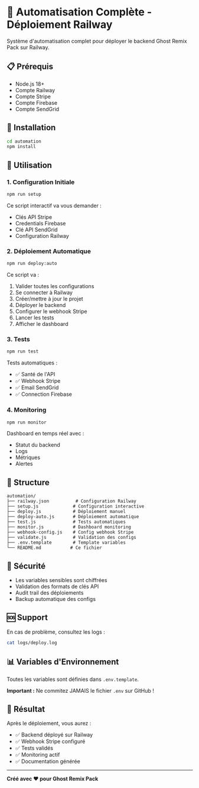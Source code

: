 # 🚀 Automatisation Complète - Déploiement Railway

Système d'automatisation complet pour déployer le backend Ghost Remix Pack sur Railway.

## 📋 Prérequis

- Node.js 18+
- Compte Railway
- Compte Stripe
- Compte Firebase
- Compte SendGrid

## 🚀 Installation

```bash
cd automation
npm install
```

## 🎯 Utilisation

### 1. Configuration Initiale

```bash
npm run setup
```

Ce script interactif va vous demander :
- Clés API Stripe
- Credentials Firebase
- Clé API SendGrid
- Configuration Railway

### 2. Déploiement Automatique

```bash
npm run deploy:auto
```

Ce script va :
1. Valider toutes les configurations
2. Se connecter à Railway
3. Créer/mettre à jour le projet
4. Déployer le backend
5. Configurer le webhook Stripe
6. Lancer les tests
7. Afficher le dashboard

### 3. Tests

```bash
npm run test
```

Tests automatiques :
- ✅ Santé de l'API
- ✅ Webhook Stripe
- ✅ Email SendGrid
- ✅ Connection Firebase

### 4. Monitoring

```bash
npm run monitor
```

Dashboard en temps réel avec :
- Statut du backend
- Logs
- Métriques
- Alertes

## 📁 Structure

```
automation/
├── railway.json          # Configuration Railway
├── setup.js             # Configuration interactive
├── deploy.js            # Déploiement manuel
├── deploy-auto.js       # Déploiement automatique
├── test.js              # Tests automatiques
├── monitor.js           # Dashboard monitoring
├── webhook-config.js    # Config webhook Stripe
├── validate.js          # Validation des configs
├── .env.template        # Template variables
└── README.md           # Ce fichier
```

## 🔐 Sécurité

- Les variables sensibles sont chiffrées
- Validation des formats de clés API
- Audit trail des déploiements
- Backup automatique des configs

## 🆘 Support

En cas de problème, consultez les logs :
```bash
cat logs/deploy.log
```

## 📊 Variables d'Environnement

Toutes les variables sont définies dans `.env.template`.

**Important :** Ne commitez JAMAIS le fichier `.env` sur GitHub !

## 🎉 Résultat

Après le déploiement, vous aurez :
- ✅ Backend déployé sur Railway
- ✅ Webhook Stripe configuré
- ✅ Tests validés
- ✅ Monitoring actif
- ✅ Documentation générée

---

**Créé avec ❤️ pour Ghost Remix Pack**


